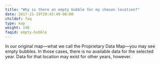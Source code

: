 ```yaml
---
title: "Why is there an empty bubble for my chosen location?"
date: 2017-11-19T20:43:49-08:00
childof: faq
type: map
weight: 140
faqid: empty-bubble
---
```

In our original map—what we call the Proprietary Data Map—you may see empty bubbles. In those cases, there is no available data for the selected year. Data for that location may exist for other years, however.

